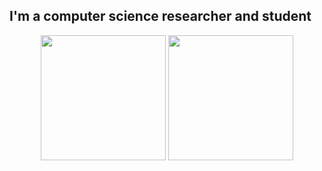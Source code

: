 ## I'm a computer science researcher and student

<p align='center'>
   <a href="https://github-readme-stats.vercel.app/api?username=inaprel3&show_icons=true&count_private=true"><img height=200 src="https://github-readme-stats.vercel.app/api?username=inaprel3&show_icons=true&count_private=true"/></a>
   <a href="https://github.com/inaprel3/github-readme-stats"><img height=200 src="https://github-readme-stats.vercel.app/api/top-langs/?username=inaprel3&layout=compact"/></a>
</p>
